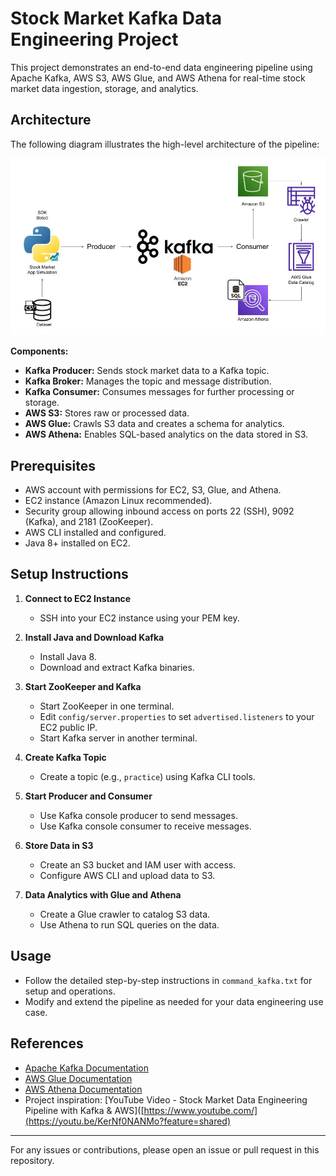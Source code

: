 # Stock Market Kafka Data Engineering Project

This project demonstrates an end-to-end data engineering pipeline using Apache Kafka, AWS S3, AWS Glue, and AWS Athena for real-time stock market data ingestion, storage, and analytics.

## Architecture

The following diagram illustrates the high-level architecture of the pipeline:

![Architecture Diagram](Architecture.jpg)

**Components:**
- **Kafka Producer:** Sends stock market data to a Kafka topic.
- **Kafka Broker:** Manages the topic and message distribution.
- **Kafka Consumer:** Consumes messages for further processing or storage.
- **AWS S3:** Stores raw or processed data.
- **AWS Glue:** Crawls S3 data and creates a schema for analytics.
- **AWS Athena:** Enables SQL-based analytics on the data stored in S3.

## Prerequisites

- AWS account with permissions for EC2, S3, Glue, and Athena.
- EC2 instance (Amazon Linux recommended).
- Security group allowing inbound access on ports 22 (SSH), 9092 (Kafka), and 2181 (ZooKeeper).
- AWS CLI installed and configured.
- Java 8+ installed on EC2.

## Setup Instructions

1. **Connect to EC2 Instance**
   - SSH into your EC2 instance using your PEM key.

2. **Install Java and Download Kafka**
   - Install Java 8.
   - Download and extract Kafka binaries.

3. **Start ZooKeeper and Kafka**
   - Start ZooKeeper in one terminal.
   - Edit `config/server.properties` to set `advertised.listeners` to your EC2 public IP.
   - Start Kafka server in another terminal.

4. **Create Kafka Topic**
   - Create a topic (e.g., `practice`) using Kafka CLI tools.

5. **Start Producer and Consumer**
   - Use Kafka console producer to send messages.
   - Use Kafka console consumer to receive messages.

6. **Store Data in S3**
   - Create an S3 bucket and IAM user with access.
   - Configure AWS CLI and upload data to S3.

7. **Data Analytics with Glue and Athena**
   - Create a Glue crawler to catalog S3 data.
   - Use Athena to run SQL queries on the data.

## Usage

- Follow the detailed step-by-step instructions in `command_kafka.txt` for setup and operations.
- Modify and extend the pipeline as needed for your data engineering use case.

## References

- [Apache Kafka Documentation](https://kafka.apache.org/documentation/)
- [AWS Glue Documentation](https://docs.aws.amazon.com/glue/)
- [AWS Athena Documentation](https://docs.aws.amazon.com/athena/)
- Project inspiration: [YouTube Video - Stock Market Data Engineering Pipeline with Kafka & AWS]([https://www.youtube.com/](https://youtu.be/KerNf0NANMo?feature=shared) <!-- Replace with actual video URL if available -->

---

For any issues or contributions, please open an issue or pull request in this repository.
